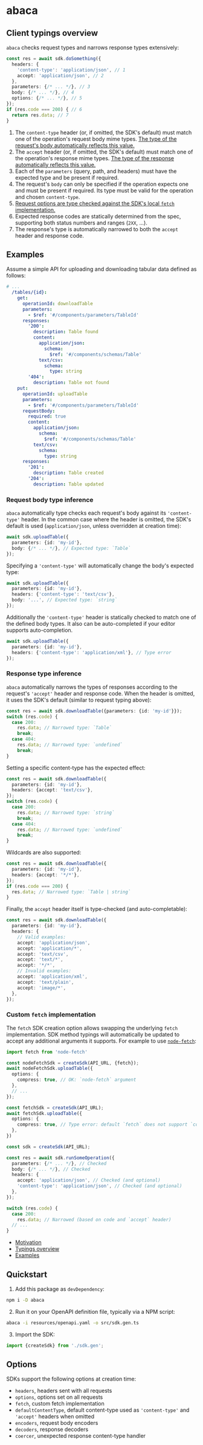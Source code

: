 # abaca

## Client typings overview

`abaca` checks request types and narrows response types extensively:

```typescript
const res = await sdk.doSomething({
  headers: {
    'content-type': 'application/json', // 1
    accept: 'application/json', // 2
  },
  parameters: {/* ... */}, // 3
  body: {/* ... */}, // 4
  options: {/* ... */}, // 5
});
if (res.code === 200) { // 6
  return res.data; // 7
}
```

1. The `content-type` header (or, if omitted, the SDK's default) must match one
   of the operation's request body mime types. [The type of the request's body
   automatically reflects this value.](#request-body-type-inference)
2. The `accept` header (or, if omitted, the SDK's default) must match one of the
   operation's response mime types. [The type of the response automatically
   reflects this value.](#response-type-inference)
3. Each of the `parameters` (query, path, and headers) must have the expected
   type and be present if required.
4. The request's `body` can only be specified if the operation expects one and
   must be present if required. Its type must be valid for the operation and
   chosen `content-type`.
5. [Request options are type checked against the SDK's local `fetch`
   implementation.](#custom-fetch-implementation)
6. Expected response codes are statically determined from the spec, supporting
   both status numbers and ranges (`2XX`, ...).
7. The response's type is automatically narrowed to both the `accept` header and
   response code.

## Examples

Assume a simple API for uploading and downloading tabular data defined as
follows:

```yaml
# ...
  /tables/{id}:
    get:
      operationId: downloadTable
      parameters:
        - $ref: '#/components/parameters/TableId'
      responses:
        '200':
          description: Table found
          content:
            application/json:
              schema:
                $ref: '#/components/schemas/Table'
            text/csv:
              schema:
                type: string
        '404':
          description: Table not found
    put:
      operationId: uploadTable
      parameters:
        - $ref: '#/components/parameters/TableId'
      requestBody:
        required: true
        content:
          application/json:
            schema:
              $ref: '#/components/schemas/Table'
          text/csv:
            schema:
              type: string
      responses:
        '201':
          description: Table created
        '204':
          description: Table updated
```

### Request body type inference

`abaca` automatically type checks each request's body against its
`'content-type'` header. In the common case where the header is omitted, the
SDK's default is used (`application/json`, unless overridden at creation time):

```typescript
await sdk.uploadTable({
  parameters: {id: 'my-id'},
  body: {/* ... */}, // Expected type: `Table`
});
```

Specifying a `'content-type'` will automatically change the body's expected
type:

```typescript
await sdk.uploadTable({
  parameters: {id: 'my-id'},
  headers: {'content-type': 'text/csv'},
  body: '...', // Expected type: `string`
});
```

Additionally the `'content-type'` header is statically checked to match one of
the defined body types. It also can be auto-completed if your editor supports
auto-completion.

```typescript
await sdk.uploadTable({
  parameters: {id: 'my-id'},
  headers: {'content-type': 'application/xml'}, // Type error
});
```

### Response type inference

`abaca` automatically narrows the types of responses according to the request's
`'accept'` header and response code. When the header is omitted, it uses the
SDK's default (similar to request typing above):

```typescript
const res = await sdk.downloadTable({parameters: {id: 'my-id'}});
switch (res.code) {
  case 200:
    res.data; // Narrowed type: `Table`
    break;
  case 404:
    res.data; // Narrowed type: `undefined`
    break;
}
```

Setting a specific content-type has the expected effect:

```typescript
const res = await sdk.downloadTable({
  parameters: {id: 'my-id'},
  headers: {accept: 'text/csv'},
});
switch (res.code) {
  case 200:
    res.data; // Narrowed type: `string`
    break;
  case 404:
    res.data; // Narrowed type: `undefined`
    break;
}
```

Wildcards are also supported:

```typescript
const res = await sdk.downloadTable({
  parameters: {id: 'my-id'},
  headers: {accept: '*/*'},
});
if (res.code === 200) {
  res.data; // Narrowed type: `Table | string`
}
```

Finally, the `accept` header itself is type-checked (and auto-completable):

```typescript
const res = await sdk.downloadTable({
  parameters: {id: 'my-id'},
  headers: {
    // Valid examples:
    accept: 'application/json',
    accept: 'application/*',
    accept: 'text/csv',
    accept: 'text/*',
    accept: '*/*',
    // Invalid examples:
    accept: 'application/xml',
    accept: 'text/plain',
    accept: 'image/*',
  },
});
```

### Custom `fetch` implementation

The `fetch` SDK creation option allows swapping the underlying `fetch`
implementation. SDK method typings will automatically be updated to accept any
additional arguments it supports. For example to use
[`node-fetch`](https://www.npmjs.com/package/node-fetch):

```typescript
import fetch from 'node-fetch'

const nodeFetchSdk = createSdk(API_URL, {fetch});
await nodeFetchSdk.uploadTable({
  options: {
    compress: true, // OK: `node-fetch` argument
  },
  // ...
});

const fetchSdk = createSdk(API_URL);
await fetchSdk.uploadTable({
  options: {
    compress: true, // Type error: default `fetch` does not support `compress`
  },
})
```

```typescript
const sdk = createSdk(API_URL);

const res = await sdk.runSomeOperation({
  parameters: {/* ... */}, // Checked
  body: {/* ... */}, // Checked
  headers: {
    accept: 'application/json', // Checked (and optional)
    'content-type': 'application/json', // Checked (and optional)
  },
});

switch (res.code) {
  case 200:
    res.data; // Narrowed (based on code and `accept` header)
  // ...
}
```

+ [Motivation](https://github.com/mtth/abaca#why)
+ [Typings overview](https://github.com/mtth/abaca#typings-overview)
+ [Examples](https://github.com/mtth/abaca#examples)

## Quickstart

1. Add this package as `devDependency`:

```sh
npm i -D abaca
```

2. Run it on your OpenAPI definition file, typically via a NPM script:

```sh
abaca -i resources/openapi.yaml -o src/sdk.gen.ts
```

3. Import the SDK:

```typescript
import {createSdk} from './sdk.gen';
```

## Options

SDKs support the following options at creation time:

+ `headers`, headers sent with all requests
+ `options`, options set on all requests
+ `fetch`, custom fetch implementation
+ `defaultContentType`, default content-type used as `'content-type'` and
  `'accept'` headers when omitted
+ `encoders`, request body encoders
+ `decoders`, response decoders
+ `coercer`, unexpected response content-type handler
